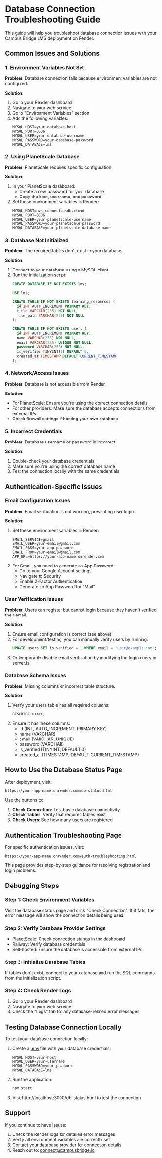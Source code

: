 # Database Connection Troubleshooting Guide

This guide will help you troubleshoot database connection issues with your Campus Bridge LMS deployment on Render.

## Common Issues and Solutions

### 1. Environment Variables Not Set

**Problem**: Database connection fails because environment variables are not configured.

**Solution**:
1. Go to your Render dashboard
2. Navigate to your web service
3. Go to "Environment Variables" section
4. Add the following variables:
   ```
   MYSQL_HOST=your-database-host
   MYSQL_PORT=3306
   MYSQL_USER=your-database-username
   MYSQL_PASSWORD=your-database-password
   MYSQL_DATABASE=lms
   ```

### 2. Using PlanetScale Database

**Problem**: PlanetScale requires specific configuration.

**Solution**:
1. In your PlanetScale dashboard:
   - Create a new password for your database
   - Copy the host, username, and password
2. Set these environment variables in Render:
   ```
   MYSQL_HOST=aws.connect.psdb.cloud
   MYSQL_PORT=3306
   MYSQL_USER=your-planetscale-username
   MYSQL_PASSWORD=your-planetscale-password
   MYSQL_DATABASE=your-planetscale-database-name
   ```

### 3. Database Not Initialized

**Problem**: The required tables don't exist in your database.

**Solution**:
1. Connect to your database using a MySQL client
2. Run the initialization script:
   ```sql
   CREATE DATABASE IF NOT EXISTS lms;
   
   USE lms;
   
   CREATE TABLE IF NOT EXISTS learning_resources (
     id INT AUTO_INCREMENT PRIMARY KEY,
     title VARCHAR(255) NOT NULL,
     file_path VARCHAR(255) NOT NULL
   );
   
   CREATE TABLE IF NOT EXISTS users (
     id INT AUTO_INCREMENT PRIMARY KEY,
     name VARCHAR(255) NOT NULL,
     email VARCHAR(255) UNIQUE NOT NULL,
     password VARCHAR(255) NOT NULL,
     is_verified TINYINT(1) DEFAULT 0,
     created_at TIMESTAMP DEFAULT CURRENT_TIMESTAMP
   );
   ```

### 4. Network/Access Issues

**Problem**: Database is not accessible from Render.

**Solution**:
- For PlanetScale: Ensure you're using the correct connection details
- For other providers: Make sure the database accepts connections from external IPs
- Check firewall settings if hosting your own database

### 5. Incorrect Credentials

**Problem**: Database username or password is incorrect.

**Solution**:
1. Double-check your database credentials
2. Make sure you're using the correct database name
3. Test the connection locally with the same credentials

## Authentication-Specific Issues

### Email Configuration Issues

**Problem**: Email verification is not working, preventing user login.

**Solution**:
1. Set these environment variables in Render:
   ```
   EMAIL_SERVICE=gmail
   EMAIL_USER=your-email@gmail.com
   EMAIL_PASS=your-app-password
   EMAIL_FROM=your-email@gmail.com
   APP_URL=https://your-app-name.onrender.com
   ```
2. For Gmail, you need to generate an App Password:
   - Go to your Google Account settings
   - Navigate to Security
   - Enable 2-Factor Authentication
   - Generate an App Password for "Mail"

### User Verification Issues

**Problem**: Users can register but cannot login because they haven't verified their email.

**Solution**:
1. Ensure email configuration is correct (see above)
2. For development/testing, you can manually verify users by running:
   ```sql
   UPDATE users SET is_verified = 1 WHERE email = 'user@example.com';
   ```
3. Or temporarily disable email verification by modifying the login query in server.js

### Database Schema Issues

**Problem**: Missing columns or incorrect table structure.

**Solution**:
1. Verify your users table has all required columns:
   ```sql
   DESCRIBE users;
   ```
2. Ensure it has these columns:
   - id (INT, AUTO_INCREMENT, PRIMARY KEY)
   - name (VARCHAR)
   - email (VARCHAR, UNIQUE)
   - password (VARCHAR)
   - is_verified (TINYINT, DEFAULT 0)
   - created_at (TIMESTAMP, DEFAULT CURRENT_TIMESTAMP)

## How to Use the Database Status Page

After deployment, visit:
```
https://your-app-name.onrender.com/db-status.html
```

Use the buttons to:
1. **Check Connection**: Test basic database connectivity
2. **Check Tables**: Verify that required tables exist
3. **Check Users**: See how many users are registered

## Authentication Troubleshooting Page

For specific authentication issues, visit:
```
https://your-app-name.onrender.com/auth-troubleshooting.html
```

This page provides step-by-step guidance for resolving registration and login problems.

## Debugging Steps

### Step 1: Check Environment Variables
Visit the database status page and click "Check Connection". If it fails, the error message will show the connection details being used.

### Step 2: Verify Database Provider Settings
- PlanetScale: Check connection strings in the dashboard
- Railway: Verify database credentials
- Self-hosted: Ensure the database is accessible from external IPs

### Step 3: Initialize Database Tables
If tables don't exist, connect to your database and run the SQL commands from the initialization script.

### Step 4: Check Render Logs
1. Go to your Render dashboard
2. Navigate to your web service
3. Check the "Logs" tab for any database-related error messages

## Testing Database Connection Locally

To test your database connection locally:

1. Create a [.env](file:///Users/madanthambisetty/Downloads/Campus-Bridge/.env.example) file with your database credentials:
   ```
   MYSQL_HOST=your-host
   MYSQL_USER=your-username
   MYSQL_PASSWORD=your-password
   MYSQL_DATABASE=lms
   ```

2. Run the application:
   ```bash
   npm start
   ```

3. Visit http://localhost:3000/db-status.html to test the connection

## Support

If you continue to have issues:
1. Check the Render logs for detailed error messages
2. Verify all environment variables are correctly set
3. Contact your database provider for connection details
4. Reach out to: connect@campusbridge.io